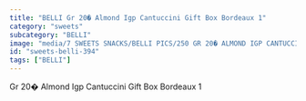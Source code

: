 ```yaml
---
title: "BELLI Gr 20� Almond Igp Cantuccini Gift Box Bordeaux 1"
category: "sweets"
subcategory: "BELLI"
image: "media/7 SWEETS SNACKS/BELLI PICS/250 GR 20� ALMOND IGP CANTUCCINI -  GIFT BOX BORDEAUX 1.jpg"
id: "sweets-belli-394"
tags: ["BELLI"]
---
```


Gr 20� Almond Igp Cantuccini Gift Box Bordeaux 1

